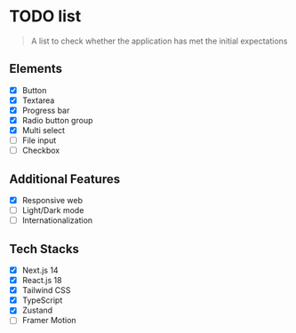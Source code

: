 # TODO list

> A list to check whether the application has met the initial expectations

## Elements

- [x] Button
- [x] Textarea
- [x] Progress bar
- [x] Radio button group
- [x] Multi select
- [ ] File input
- [ ] Checkbox

## Additional Features

- [x] Responsive web
- [ ] Light/Dark mode
- [ ] Internationalization

## Tech Stacks

- [x] Next.js 14
- [x] React.js 18
- [x] Tailwind CSS
- [x] TypeScript
- [x] Zustand
- [ ] Framer Motion
